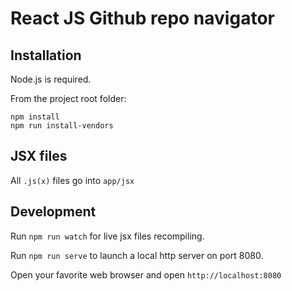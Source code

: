 React JS Github repo navigator
==============================

Installation
------------

Node.js is required.

From the project root folder:
```shell
npm install
npm run install-vendors
```

JSX files
---------

All `.js(x)` files go into `app/jsx`

Development
-----------

Run `npm run watch` for live jsx files recompiling.

Run `npm run serve` to launch a local http server on port 8080.

Open your favorite web browser and open `http://localhost:8080`
